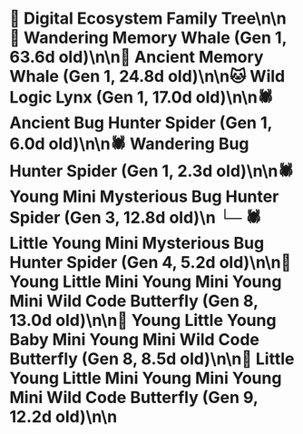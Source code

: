 # 🌳 Digital Ecosystem Family Tree\n\n🐋 Wandering Memory Whale (Gen 1, 63.6d old)\n\n🐋 Ancient Memory Whale (Gen 1, 24.8d old)\n\n🐱 Wild Logic Lynx (Gen 1, 17.0d old)\n\n🕷️ Ancient Bug Hunter Spider (Gen 1, 6.0d old)\n\n🕷️ Wandering Bug Hunter Spider (Gen 1, 2.3d old)\n\n🕷️ Young Mini Mysterious Bug Hunter Spider (Gen 3, 12.8d old)\n  └─ 🕷️ Little Young Mini Mysterious Bug Hunter Spider (Gen 4, 5.2d old)\n\n🦋 Young Little Mini Young Mini Young Mini Wild Code Butterfly (Gen 8, 13.0d old)\n\n🦋 Young Little Young Baby Mini Young Mini Wild Code Butterfly (Gen 8, 8.5d old)\n\n🦋 Little Young Little Mini Young Mini Young Mini Wild Code Butterfly (Gen 9, 12.2d old)\n\n